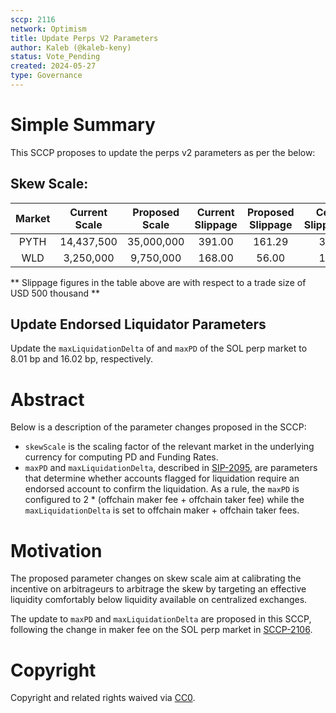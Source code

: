 ```yaml
---
sccp: 2116
network: Optimism
title: Update Perps V2 Parameters
author: Kaleb (@kaleb-keny)
status: Vote_Pending
created: 2024-05-27
type: Governance
---
```


# Simple Summary

This SCCP proposes to update the perps v2 parameters as per the below:

## Skew Scale:

| **Market** | **Current Scale** | **Proposed Scale** | **Current Slippage** | **Proposed Slippage** | **Cex Slippage** |
|:----------:|:-----------------:|:------------------:|:--------------------:|:---------------------:|:----------------:|
|    PYTH    |     14,437,500    |     35,000,000     |        391.00        |         161.29        |        36        |
|     WLD    |     3,250,000     |      9,750,000     |        168.00        |         56.00         |        18        |

** Slippage figures in the table above are with respect to a trade size of USD 500 thousand **

## Update Endorsed Liquidator Parameters

Update the `maxLiquidationDelta` of and `maxPD` of the SOL perp market to 8.01 bp and 16.02 bp, respectively.

# Abstract
Below is a description of the parameter changes proposed in the SCCP:
- `skewScale` is the scaling factor of the relevant market in the underlying currency for computing PD and Funding Rates.
- `maxPD` and `maxLiquidationDelta`, described in [SIP-2095](https://sips.synthetix.io/sips/sip-2005/), are parameters that determine whether accounts flagged for liquidation require an endorsed account to confirm the liquidation.  As a rule, the `maxPD` is configured to 2 * (offchain maker fee + offchain taker fee) while the `maxLiquidationDelta` is set to offchain maker + offchain taker fees.

# Motivation

The proposed parameter changes on skew scale aim at calibrating the incentive on arbitrageurs to arbitrage the skew by targeting an effective liquidity comfortably below liquidity available on centralized exchanges.

The update to `maxPD` and `maxLiquidationDelta` are proposed in this SCCP, following the change in maker fee on the SOL perp market in [SCCP-2106](https://sips.synthetix.io/sccp/sccp-2106/).


# Copyright

Copyright and related rights waived via [CC0](https://creativecommons.org/publicdomain/zero/1.0/).


